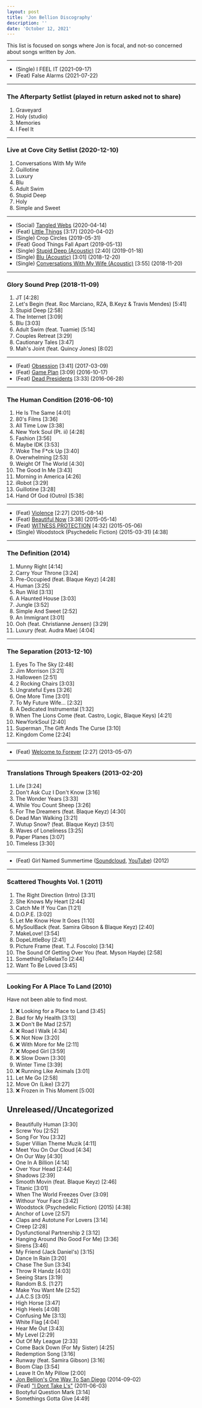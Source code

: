 ```yaml
---
layout: post
title: 'Jon Bellion Discography'
description: ''
date: 'October 12, 2021'
---
```


This list is focused on songs where Jon is focal, and not-so concerned about songs written by Jon.

---

- (Single) I FEEL IT (2021-09-17)
- (Feat) False Alarms (2021-07-22)

---

###  The Afterparty Setlist (played in return asked not to share)
1. Graveyard
2. Holy (studio)
3. Memories
4. I Feel It

---

### Live at Cove City Setlist (2020-12-10)
1. Conversations With My Wife
2. Guillotine
3. Luxury
4. Blu
5. Adult Swim
6. Stupid Deep
7. Holy
8. Simple and Sweet

---
- (Social) [Tangled Webs](https://youtu.be/DZNH6jsTgXU) (2020-04-14)
- (Feat) [Little Things](https://youtu.be/TZxegBn4HQE) [3:17] (2020-04-02)
- (Single) Crop Circles (2019-05-31)
- (Feat) Good Things Fall Apart (2019-05-13)
- (Single) [Stupid Deep (Acoustic)](https://www.youtube.com/watch?v=tQMKGcvMQME) [2:40] (2019-01-18)
- (Single) [Blu (Acoustic)](https://www.youtube.com/watch?v=pzy1ZeX8ZOY) [3:01] (2018-12-20)
- (Single) [Conversations With My Wife (Acoustic)](https://www.youtube.com/watch?v=ZNi9pmxOxm0) [3:55] (2018-11-20)

---

### Glory Sound Prep (2018-11-09)
1. JT [4:28]
2. Let's Begin (feat. Roc Marciano, RZA, B.Keyz & Travis Mendes) [5:41]
3. Stupid Deep [2:58]
4. The Internet [3:09]
5. Blu [3:03]
6. Adult Swim (feat. Tuamie) [5:14]
7. Couples Retreat [3:29]
8. Cautionary Tales [3:47]
9. Mah's Joint (feat. Quincy Jones) [8:02]

---

- (Feat) [Obsession](https://youtu.be/nbjX2dCVJYI) [3:41] (2017-03-09)
- (Feat) [Game Plan](https://soundcloud.com/ojivolta/game-plan-ft-jon-bellion) [3:09] (2016-10-17)
- (Feat) [Dead Presidents](https://soundcloud.com/travismendes/dead-presidents-feat-jon-bellion) [3:33] (2016-06-28)


---

### The Human Condition (2016-06-10)
1. He Is The Same [4:01]
2. 80's Films [3:36]
3. All Time Low [3:38]
4. New York Soul (Pt. ii) [4:28]
5. Fashion [3:56]
6. Maybe IDK [3:53]
7. Woke The F*ck Up [3:40]
8. Overwhelming [2:53]
9. Weight Of The World [4:30]
10. The Good In Me [3:43]
11. Morning in America [4:26]
12. iRobot [3:29]
13. Guillotine [3:28]
14. Hand Of God (Outro) [5:38]

---
- (Feat) [Violence](https://youtu.be/S7h6SSObbHM) [2:27] (2015-08-14)
- (Feat) [Beautiful Now](https://youtu.be/Sl2HeP8RlfU) [3:38] (2015-05-14)
- (Feat) [WITNESS PROTECTION](https://youtu.be/TS25gAduZKY) [4:32] (2015-05-06)
- (Single) Woodstock (Psychedelic Fiction) (2015-03-31) [4:38]

---

### The Definition (2014)
1. Munny Right [4:14]
2. Carry Your Throne [3:24]
3. Pre-Occupied (feat. Blaque Keyz) [4:28]
4. Human [3:25]
5. Run Wild [3:13]
6. A Haunted House [3:03]
7. Jungle [3:52]
8. Simple And Sweet [2:52]
9. An Immigrant [3:01]
10. Ooh (feat. Christianne Jensen) [3:29]
11. Luxury (feat. Audra Mae) [4:04]

---

### The Separation (2013-12-10)
1. Eyes To The Sky [2:48]
2. Jim Morrison [3:21]
3. Halloween [2:51]
4. 2 Rocking Chairs [3:03]
5. Ungrateful Eyes [3:26]
6. One More Time [3:01]
7. To My Future Wife... [2:32]
8. A Dedicated Instrumental [1:32]
9. When The Lions Come (feat. Castro, Logic, Blaque Keys) [4:21]
10. NewYorkSoul [2:40]
11. Superman ,The Gift Ands The Curse [3:10]
12. Kingdom Come [2:24]

---

- (Feat) [Welcome to Forever](https://youtu.be/8Xbfr7UPlEY) [2:27] (2013-05-07)

---

### Translations Through Speakers (2013-02-20)
1. Life [3:24]
2. Don't Ask Cuz I Don't Know [3:16]
3. The Wonder Years [3:33]
4. While You Count Sheep [3:26]
5. For The Dreamers (feat. Blaque Keyz) [4:30]
6. Dead Man Walking [3:21]
7. Wutup Snow? (feat. Blaque Keyz) [3:51]
8. Waves of Loneliness [3:25]
9. Paper Planes [3:07]
10. Timeless [3:30]

---

- (Feat) Girl Named Summertime ([Soundcloud](https://soundcloud.com/brandynmusic/brandyn-gns), [YouTube](https://youtu.be/bphvPlP5XDs)) (2012)

---

### Scattered Thoughts Vol. 1 (2011)
1. The Right Direction (Intro) [3:31]
2. She Knows My Heart [2:44]
3. Catch Me If You Can [1:21]
4. D.O.P.E. [3:02]
5. Let Me Know How It Goes [1:10]
6. MySoulBack (feat. Samira Gibson & Blaque Keyz) [2:40]
7. MakeLove! [3:54]
8. DopeLittleBoy [2:41]
9. Picture Frame (feat. T.J. Foscolo) [3:14]
10. The Sound Of Getting Over You (feat. Myson Hayde) [2:58]
11. SomethingToRelaxTo [2:44]
12. Want To Be Loved [3:45]

---

### Looking For A Place To Land (2010)
Have not been able to find most.

1. ❌ Looking for a Place to Land [3:45]
2. Bad for My Health [3:13]
3. ❌ Don't Be Mad [2:57]
4. ❌ Road I Walk [4:34]
5. ❌ Not Now [3:20]
6. ❌ With More for Me [2:11]
7. ❌ Moped Girl [3:59]
8. ❌ Slow Down [3:30]
9. Winter Time [3:39]
10. ❌ Running Like Animals [3:01]
11. Let Me Go [2:58]
12. Move On (Like) [3:27]
13. ❌ Frozen in This Moment [5:00]

## Unreleased//Uncategorized
- Beautifully Human [3:30]
- Screw You [2:52]
- Song For You [3:32]
- Super Villian Theme Muzik [4:11]
- Meet You On Our Cloud [4:34]
- On Our Way [4:30]
- One In A Billion [4:14]
- Over Your Head [2:44]
- Shadows [2:39]
- Smooth Movin (feat. Blaque Keyz) [2:46]
- Titanic [3:01]
- When The World Freezes Over [3:09]
- Withour Your Face [3:42]
- Woodstock (Psychedelic Fiction) (2015) [4:38]
- Anchor of Love [2:57]
- Claps and Autotune For Lovers [3:14]
- Creep [2:28]
- Dysfunctional Partnership 2 [3:12]
- Hanging Around (No Good For Me) [3:36]
- Sirens [3:46]
- My Friend (Jack Daniel's) [3:15]
- Dance In Rain [3:20]
- Chase The Sun [3:34]
- Throw R Handz [4:03]
- Seeing Stars [3:19]
- Random B.S. [1:27]
- Make You Want Me [2:52]
- J.A.C.S [3:05]
- High Horse [3:47]
- High Heels [4:08]
- Confusing Me [3:13]
- White Flag [4:04]
- Hear Me Out [3:43]
- My Level [2:29]
- Out Of My League [2:33]
- Come Back Down (For My Sister) [4:25]
- Redemption Song [3:16]
- Runway (feat. Samira Gibson) [3:16]
- Boom Clap [3:54]
- Leave It On My Pillow [2:00]
- [Jon Bellion's One Way To San Diego](https://youtu.be/kcz9IOJcZag) (2014-09-02)
- (Feat) ["I Dont Take L's"](https://soundcloud.com/diamondmedia360/ka-ual-feat-jon-bellion-i-dont) (2011-06-03)
- Bootyful Question Mark [3:14]
- Somethings Gotta Give [4:49]